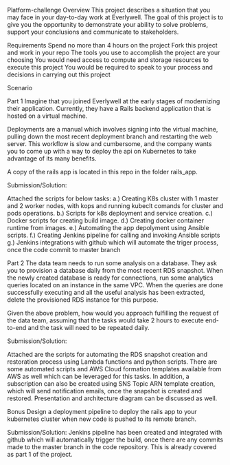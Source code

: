 Platform-challenge
Overview
This project describes a situation that you may face in your day-to-day work at Everlywell. The goal of this project is to give you the opportunity to demonstrate your ability to solve problems, support your conclusions and communicate to stakeholders.

Requirements
Spend no more than 4 hours on the project
Fork this project and work in your repo
The tools you use to accomplish the project are your choosing
You would need access to compute and storage resources to execute this project
You would be required to speak to your process and decisions in carrying out this project

Scenario

Part 1
Imagine that you joined Everlywell at the early stages of modernizing their application. Currently, they have a Rails backend application that is hosted on a virtual machine.

Deployments are a manual which involves signing into the virtual machine, pulling down the most recent deployment branch and restarting the web server. This workflow is slow and cumbersome, and the company wants you to come up with a way to deploy the api on Kubernetes to take advantage of its many benefits.

A copy of the rails app is located in this repo in the folder rails_app.

Submission/Solution:

Attached the scripts for below tasks:
a.) Creating K8s cluster with 1 master and 2 worker nodes, with kops and running kubeclt comands for cluster and pods operations.
b.) Scripts for k8s deployment and service creation.
c.) Docker scripts for creating build image.
d.) Creating docker container runtime from images.
e.) Automating the app depolyment using Ansible scripts.
f.) Creating Jenkins pipeline for calling and invoking Ansible scripts
g.) Jenkins integrations with github which will automate the triger process, once the code commit to master branch


Part 2
The data team needs to run some analysis on a database. They ask you to provision a database daily from the most recent RDS snapshot. When the newly created database is ready for connections, run some analytics queries located on an instance in the same VPC. When the queries are done successfully executing and all the useful analysis has been extracted, delete the provisioned RDS instance for this purpose.

Given the above problem, how would you approach fulfilling the request of the data team, assuming that the tasks would take 2 hours to execute end-to-end and the task will need to be repeated daily.

Submission/Solution:

Attached are the scripts for automating the RDS snapshot creation and restoration process using Lambda functions and python scripts.
There are some automated scripts and AWS Cloud formation templates available from AWS as well which can be leveraged for this tasks. In addition, a subscription can also be created using SNS Topic ARN template creation, which will send notification emails, once the snapshot is created and restored.
Presentation and architecture diagram can be discussed as well.

Bonus
Design a deployment pipeline to deploy the rails app to your kubernetes cluster when new code is pushed to its remote branch.

Submission/Solution:
Jenkins pipeline has been created and integrated with github which will automatically trigger the build, once there are any commits made to the master branch in the code repository.
This is already covered as part 1 of the project.
